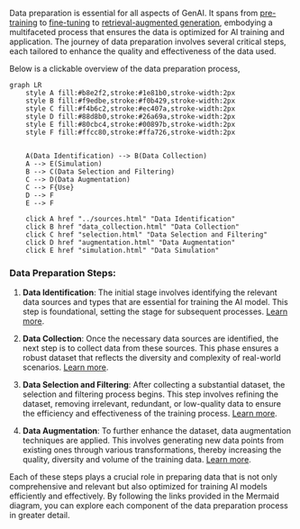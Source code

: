 Data preparation is essential for all aspects of GenAI. It spans from [pre-training](../../architectures/training/pre-training.md) to [fine-tuning](../../architectures/training/finetuning.md) to [retrieval-augmented generation](../../agents/rag.md), embodying a multifaceted process that ensures the data is optimized for AI training and application. The journey of data preparation involves several critical steps, each tailored to enhance the quality and effectiveness of the data used.

Below is a clickable overview of the data preparation process, 

```mermaid
graph LR
    style A fill:#b8e2f2,stroke:#1e81b0,stroke-width:2px
    style B fill:#f9edbe,stroke:#f0b429,stroke-width:2px
    style C fill:#f4b6c2,stroke:#ec407a,stroke-width:2px
    style D fill:#88d8b0,stroke:#26a69a,stroke-width:2px
    style E fill:#80cbc4,stroke:#00897b,stroke-width:2px
    style F fill:#ffcc80,stroke:#ffa726,stroke-width:2px


    A(Data Identification) --> B(Data Collection)
    A --> E(Simulation)
    B --> C(Data Selection and Filtering)
    C --> D(Data Augmentation)
    C --> F{Use}
    D --> F
    E --> F

    click A href "../sources.html" "Data Identification"
    click B href "data_collection.html" "Data Collection"
    click C href "selection.html" "Data Selection and Filtering"
    click D href "augmentation.html" "Data Augmentation"
    click E href "simulation.html" "Data Simulation"

```

### Data Preparation Steps:

1. **Data Identification**: The initial stage involves identifying the relevant data sources and types that are essential for training the AI model. This step is foundational, setting the stage for subsequent processes. [Learn more](../sources.md).

2. **Data Collection**: Once the necessary data sources are identified, the next step is to collect data from these sources. This phase ensures a robust dataset that reflects the diversity and complexity of real-world scenarios. [Learn more](collection.md).

3. **Data Selection and Filtering**: After collecting a substantial dataset, the selection and filtering process begins. This step involves refining the dataset, removing irrelevant, redundant, or low-quality data to ensure the efficiency and effectiveness of the training process. [Learn more](selection.md).

4. **Data Augmentation**: To further enhance the dataset, data augmentation techniques are applied. This involves generating new data points from existing ones through various transformations, thereby increasing the quality, diversity and volume of the training data. [Learn more](augmentation.md).




Each of these steps plays a crucial role in preparing data that is not only comprehensive and relevant but also optimized for training AI models efficiently and effectively. By following the links provided in the Mermaid diagram, you can explore each component of the data preparation process in greater detail.
